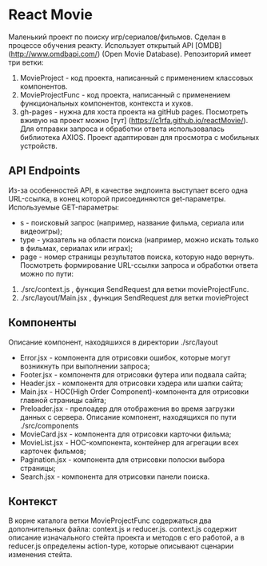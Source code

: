 # React Movie

Маленький проект по поиску игр/сериалов/фильмов. Сделан в процессе обучения реакту. Использует открытый API [OMDB] (http://www.omdbapi.com/) (Open Movie Database).
Репозиторий имеет три ветки:
1. MovieProject - код проекта, написанный с применением классовых компонентов.
2. MovieProjectFunc - код проекта, написанный с применением функциональных компонентов, контекста и хуков.
3. gh-pages - нужна для хоста проекта на gitHub pages. Посмотреть вживую на проект можно [тут] (https://c1rfa.github.io/reactMovie/).
Для отправки запроса и обработки ответа использовалась библиотека AXIOS.
Проект адаптирован для просмотра с мобильных устройств.

## API Endpoints

Из-за особенностей API, в качестве эндпоинта выступает всего одна URL-ссылка, в конец которой присоединяются get-параметры. 
Используемые GET-параметры:
* s - поисковый запрос (например, название фильма, сериала или видеоигры);
* type - указатель на области поиска (например, можно искать только в фильмах, сериалах или играх);
* page - номер страницы результатов поиска, которую надо вернуть.
Посмотреть формирование URL-ссылки запроса и обработки ответа можно по пути:  
1. ./src/context.js , функция SendRequest для ветки movieProjectFunc.
2. ./src/layout/Main.jsx , функция SendRequest для ветки movieProject

## Компоненты

Описание компонент, находяшихся в директории ./src/layout 
* Error.jsx - компонента для отрисовки ошибок, которые могут возникнуть при выполнении запроса;
* Footer.jsx - компонентя для отрисовки футера или подвала сайта;
* Header.jsx - компонентя для отрисовки хэдера или шапки сайта;
* Main.jsx - HOC(High Order Component)-компонента для отрисовки главной страницы сайта;
* Preloader.jsx - прелоадер для отображения во время загрузки данных с сервера.
Описание компонент, находящихся по пути ./src/components
* MovieCard.jsx - компонента для отрисовки карточки фильма;
* MovieList.jsx - HOC-компонента, контейнер для агрегации всех карточек фильмов;
* Pagination.jsx - компонента для отрисовки полоски выбора страницы;
* Search.jsx - компонента для отрисовки панели поиска.

## Контекст

В корне каталога ветки MovieProjectFunc содержаться два дополнительных файла: context.js и reducer.js.
context.js содержит описание изначального стейта проекта и методов с его работой, а в reducer.js определены action-type, которые описывают сценарии изменения стейта.
